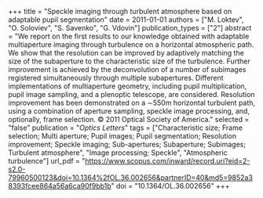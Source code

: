 +++
title = "Speckle imaging through turbulent atmosphere based on adaptable pupil segmentation"
date = 2011-01-01
authors = ["M. Loktev", "O. Soloviev", "S. Savenko", "G. Vdovin"]
publication_types = ["2"]
abstract = "We report on the first results to our knowledge obtained with adaptable multiaperture imaging through turbulence on a horizontal atmospheric path. We show that the resolution can be improved by adaptively matching the size of the subaperture to the characteristic size of the turbulence. Further improvement is achieved by the deconvolution of a number of subimages registered simultaneously through multiple subapertures. Different implementations of multiaperture geometry, including pupil multiplication, pupil image sampling, and a plenoptic telescope, are considered. Resolution improvement has been demonstrated on a ∼550m horizontal turbulent path, using a combination of aperture sampling, speckle image processing, and, optionally, frame selection. © 2011 Optical Society of America."
selected = "false"
publication = "*Optics Letters*"
tags = ["Characteristic size; Frame selection; Multi aperture; Pupil images; Pupil segmentation; Resolution improvement; Speckle imaging; Sub-apertures; Subaperture; Subimages; Turbulent atmosphere", "Image processing; Speckle", "Atmospheric turbulence"]
url_pdf = "https://www.scopus.com/inward/record.uri?eid=2-s2.0-79960500123&doi=10.1364%2fOL.36.002656&partnerID=40&md5=9852a38393fcee864a56a6ca90f9bb1b"
doi = "10.1364/OL.36.002656"
+++

